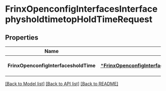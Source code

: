 # FrinxOpenconfigInterfacesInterfacephysholdtimetopHoldTimeRequest

## Properties
Name | Type | Description | Notes
------------ | ------------- | ------------- | -------------
**FrinxOpenconfigInterfacesholdTime** | [***FrinxOpenconfigInterfacesInterfacephysholdtimetopHoldTime**](frinx.openconfig.interfaces.interfacephysholdtimetop.HoldTime.md) |  | [optional] [default to null]

[[Back to Model list]](../README.md#documentation-for-models) [[Back to API list]](../README.md#documentation-for-api-endpoints) [[Back to README]](../README.md)


